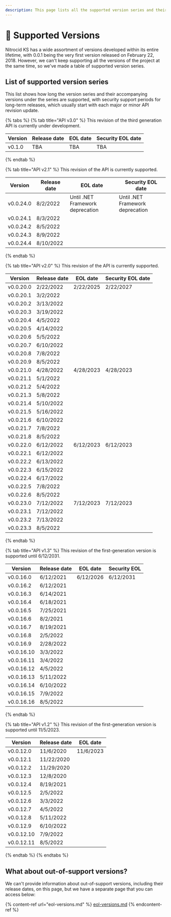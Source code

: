 ```yaml
---
description: This page lists all the supported version series and their history.
---
```


# 🔱 Supported Versions

Nitrocid KS has a wide assortment of versions developed within its entire lifetime, with 0.0.1 being the very first version released on February 22, 2018. However, we can't keep supporting all the versions of the project at the same time, so we've made a table of supported version series.

## List of supported version series

This list shows how long the version series and their accompanying versions under the series are supported, with security support periods for long-term releases, which usually start with each major or minor API revision update.

{% tabs %}
{% tab title="API v3.0" %}
This revision of the third generation API is currently under development.

| Version | Release date | EOL date | Security EOL date |
| ------- | ------------ | -------- | ----------------- |
| v0.1.0  | TBA          | TBA      | TBA               |
{% endtab %}

{% tab title="API v2.1" %}
This revision of the API is currently supported.

| Version   | Release date | EOL date                         | Security EOL date                |
| --------- | ------------ | -------------------------------- | -------------------------------- |
| v0.0.24.0 | 8/2/2022     | Until .NET Framework deprecation | Until .NET Framework deprecation |
| v0.0.24.1 | 8/3/2022     |                                  |                                  |
| v0.0.24.2 | 8/5/2022     |                                  |                                  |
| v0.0.24.3 | 8/9/2022     |                                  |                                  |
| v0.0.24.4 | 8/10/2022    |                                  |                                  |
{% endtab %}

{% tab title="API v2.0" %}
This revision of the API is currently supported.

| Version   | Release date | EOL date  | Security EOL date |
| --------- | ------------ | --------- | ----------------- |
| v0.0.20.0 | 2/22/2022    | 2/22/2025 | 2/22/2027         |
| v0.0.20.1 | 3/2/2022     |           |                   |
| v0.0.20.2 | 3/13/2022    |           |                   |
| v0.0.20.3 | 3/19/2022    |           |                   |
| v0.0.20.4 | 4/5/2022     |           |                   |
| v0.0.20.5 | 4/14/2022    |           |                   |
| v0.0.20.6 | 5/5/2022     |           |                   |
| v0.0.20.7 | 6/10/2022    |           |                   |
| v0.0.20.8 | 7/8/2022     |           |                   |
| v0.0.20.9 | 8/5/2022     |           |                   |
| v0.0.21.0 | 4/28/2022    | 4/28/2023 | 4/28/2023         |
| v0.0.21.1 | 5/1/2022     |           |                   |
| v0.0.21.2 | 5/4/2022     |           |                   |
| v0.0.21.3 | 5/8/2022     |           |                   |
| v0.0.21.4 | 5/10/2022    |           |                   |
| v0.0.21.5 | 5/16/2022    |           |                   |
| v0.0.21.6 | 6/10/2022    |           |                   |
| v0.0.21.7 | 7/8/2022     |           |                   |
| v0.0.21.8 | 8/5/2022     |           |                   |
| v0.0.22.0 | 6/12/2022    | 6/12/2023 | 6/12/2023         |
| v0.0.22.1 | 6/12/2022    |           |                   |
| v0.0.22.2 | 6/13/2022    |           |                   |
| v0.0.22.3 | 6/15/2022    |           |                   |
| v0.0.22.4 | 6/17/2022    |           |                   |
| v0.0.22.5 | 7/8/2022     |           |                   |
| v0.0.22.6 | 8/5/2022     |           |                   |
| v0.0.23.0 | 7/12/2022    | 7/12/2023 | 7/12/2023         |
| v0.0.23.1 | 7/12/2022    |           |                   |
| v0.0.23.2 | 7/13/2022    |           |                   |
| v0.0.23.3 | 8/5/2022     |           |                   |
{% endtab %}

{% tab title="API v1.3" %}
This revision of the first-generation version is supported until 6/12/2031.

| Version    | Release date | EOL date  | Security EOL |
| ---------- | ------------ | --------- | ------------ |
| v0.0.16.0  | 6/12/2021    | 6/12/2026 | 6/12/2031    |
| v0.0.16.2  | 6/12/2021    |           |              |
| v0.0.16.3  | 6/14/2021    |           |              |
| v0.0.16.4  | 6/18/2021    |           |              |
| v0.0.16.5  | 7/25/2021    |           |              |
| v0.0.16.6  | 8/2/2021     |           |              |
| v0.0.16.7  | 8/19/2021    |           |              |
| v0.0.16.8  | 2/5/2022     |           |              |
| v0.0.16.9  | 2/28/2022    |           |              |
| v0.0.16.10 | 3/3/2022     |           |              |
| v0.0.16.11 | 3/4/2022     |           |              |
| v0.0.16.12 | 4/5/2022     |           |              |
| v0.0.16.13 | 5/11/2022    |           |              |
| v0.0.16.14 | 6/10/2022    |           |              |
| v0.0.16.15 | 7/9/2022     |           |              |
| v0.0.16.16 | 8/5/2022     |           |              |
{% endtab %}

{% tab title="API v1.2" %}
This revision of the first-generation version is supported until 11/5/2023.

| Version    | Release date | EOL date  |
| ---------- | ------------ | --------- |
| v0.0.12.0  | 11/6/2020    | 11/6/2023 |
| v0.0.12.1  | 11/22/2020   |           |
| v0.0.12.2  | 11/29/2020   |           |
| v0.0.12.3  | 12/8/2020    |           |
| v0.0.12.4  | 8/19/2021    |           |
| v0.0.12.5  | 2/5/2022     |           |
| v0.0.12.6  | 3/3/2022     |           |
| v0.0.12.7  | 4/5/2022     |           |
| v0.0.12.8  | 5/11/2022    |           |
| v0.0.12.9  | 6/10/2022    |           |
| v0.0.12.10 | 7/9/2022     |           |
| v0.0.12.11 | 8/5/2022     |           |
{% endtab %}
{% endtabs %}

## What about out-of-support versions?

We can't provide information about out-of-support versions, including their release dates, on this page, but we have a separate page that you can access below:

{% content-ref url="eol-versions.md" %}
[eol-versions.md](eol-versions.md)
{% endcontent-ref %}
